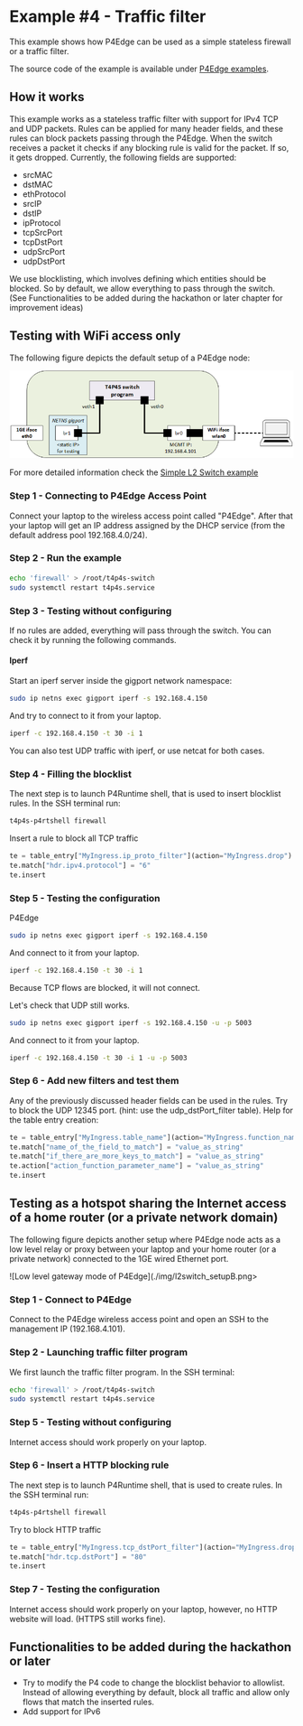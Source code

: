 # Example #4 - Traffic filter

This example shows how P4Edge can be used as a simple stateless firewall or a traffic filter.

The source code of the example is available under [P4Edge examples](/https://github.com/P4EDGE/t4p4s/tree/master/example/sfirewall.p4).

## How it works

This example works as a stateless traffic filter with support for IPv4 TCP and UDP packets. Rules can be applied for many header fields, and these rules can block packets passing through the P4Edge. When the switch receives a packet it checks if any blocking rule is valid for the packet. If so, it gets dropped. Currently, the following fields are supported:

- srcMAC
- dstMAC
- ethProtocol
- srcIP
- dstIP
- ipProtocol
- tcpSrcPort
- tcpDstPort
- udpSrcPort
- udpDstPort

We use blocklisting, which involves defining which entities should be blocked. So by default, we allow everything to pass through the switch. (See Functionalities to be added during the hackathon or later chapter for improvement ideas)

## Testing with WiFi access only

The following figure depicts the default setup of a P4Edge node:

![Default settings of P4Edge](./img/l2switch_setupA.png)

For more detailed information check the [Simple L2 Switch example](Example-%231---Simple-L2-switch-(default-program))

### Step 1 - Connecting to P4Edge Access Point

Connect your laptop to the wireless access point called "P4Edge". After that your laptop will get an IP address assigned by the DHCP service (from the default address pool 192.168.4.0/24).

### Step 2 - Run the example

```bash
echo 'firewall' > /root/t4p4s-switch
sudo systemctl restart t4p4s.service
```

### Step 3 - Testing without configuring

If no rules are added, everything will pass through the switch.
You can check it by running the following commands.

#### Iperf

Start an iperf server inside the gigport network namespace:

```bash
sudo ip netns exec gigport iperf -s 192.168.4.150
```

And try to connect to it from your laptop.

```bash
iperf -c 192.168.4.150 -t 30 -i 1
```

You can also test UDP traffic with iperf, or use netcat for both cases.

### Step 4 - Filling the blocklist

The next step is to launch P4Runtime shell, that is used to insert blocklist rules. In the SSH terminal run:

```bash
t4p4s-p4rtshell firewall
```

Insert a rule to block all TCP traffic

```python
te = table_entry["MyIngress.ip_proto_filter"](action="MyIngress.drop")
te.match["hdr.ipv4.protocol"] = "6"
te.insert
```

### Step 5 - Testing the configuration

P4Edge

```bash
sudo ip netns exec gigport iperf -s 192.168.4.150
```

And connect to it from your laptop.

```bash
iperf -c 192.168.4.150 -t 30 -i 1
```

Because TCP flows are blocked, it will not connect.

Let's check that UDP still works.

```bash
sudo ip netns exec gigport iperf -s 192.168.4.150 -u -p 5003
```

And connect to it from your laptop.

```bash
iperf -c 192.168.4.150 -t 30 -i 1 -u -p 5003
```

### Step 6 - Add new filters and test them

Any of the previously discussed header fields can be used in the rules. Try to block the UDP 12345 port. (hint: use the udp_dstPort_filter table). Help for the table entry creation:

```python
te = table_entry["MyIngress.table_name"](action="MyIngress.function_name")
te.match["name_of_the_field_to_match"] = "value_as_string"
te.match["if_there_are_more_keys_to_match"] = "value_as_string"
te.action["action_function_parameter_name"] = "value_as_string"
te.insert
```

## Testing as a hotspot sharing the Internet access of a home router (or a private network domain)

The following figure depicts another setup where P4Edge node acts as a low level relay or proxy between your laptop and your home router (or a private network) connected to the 1GE wired Ethernet port.

![Low level gateway mode of P4Edge](./img/l2switch_setupB.png>

### Step 1 - Connect to P4Edge

Connect to the P4Edge wireless access point and open an SSH to the management IP (192.168.4.101).

### Step 2 - Launching traffic filter program

We first launch the traffic filter program. In the SSH terminal:

```bash
echo 'firewall' > /root/t4p4s-switch
sudo systemctl restart t4p4s.service
```

### Step 5 - Testing without configuring

Internet access should work properly on your laptop.

### Step 6 - Insert a HTTP blocking rule

The next step is to launch P4Runtime shell, that is used to create rules. In the SSH terminal run:

```bash
t4p4s-p4rtshell firewall
```

Try to block HTTP traffic

```python
te = table_entry["MyIngress.tcp_dstPort_filter"](action="MyIngress.drop")
te.match["hdr.tcp.dstPort"] = "80"
te.insert
```

### Step 7 - Testing the configuration

Internet access should work properly on your laptop, however, no HTTP website will load. (HTTPS still works fine).

## Functionalities to be added during the hackathon or later

- Try to modify the P4 code to change the blocklist behavior to allowlist. Instead of allowing everything by default, block all traffic and allow only flows that match the inserted rules.
- Add support for IPv6

